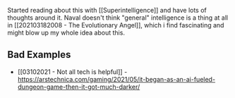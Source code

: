 Started reading about this with [[Superintelligence]] and have lots of thoughts around it. Naval doesn't think "general" intelligence is a thing at all in [[202103182008 - The Evolutionary Angel]], which i find fascinating and might blow up my whole idea about this. 

## Bad Examples
- [[03102021 - Not all tech is helpful]] - https://arstechnica.com/gaming/2021/05/it-began-as-an-ai-fueled-dungeon-game-then-it-got-much-darker/